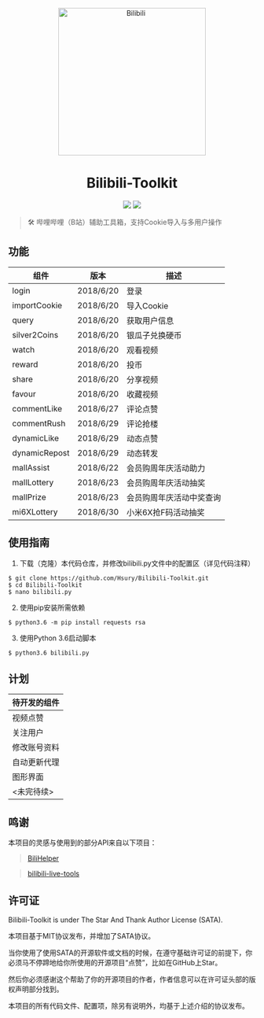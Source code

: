 <p align="center">
<img src="http://dl.kagamiz.com/Bilibili.jpeg" alt="Bilibili" width="300px">
</p>

<h1 align="center">Bilibili-Toolkit</h1>

<p align="center">
<img src="https://img.shields.io/badge/version-2018.7.2-green.svg?longCache=true&style=for-the-badge">
<img src="https://img.shields.io/badge/license-SATA-blue.svg?longCache=true&style=for-the-badge">
</p>

> 🛠️ 哔哩哔哩（B站）辅助工具箱，支持Cookie导入与多用户操作

## 功能

|组件                |版本           |描述                          |
|--------------------|---------------|------------------------------|
|login               |2018/6/20      |登录                          |
|importCookie        |2018/6/20      |导入Cookie                    |
|query               |2018/6/20      |获取用户信息                  |
|silver2Coins        |2018/6/20      |银瓜子兑换硬币                |
|watch               |2018/6/20      |观看视频                      |
|reward              |2018/6/20      |投币                          |
|share               |2018/6/20      |分享视频                      |
|favour              |2018/6/20      |收藏视频                      |
|commentLike         |2018/6/27      |评论点赞                      |
|commentRush         |2018/6/29      |评论抢楼                      |
|dynamicLike         |2018/6/29      |动态点赞                      |
|dynamicRepost       |2018/6/29      |动态转发                      |
|mallAssist          |2018/6/22      |会员购周年庆活动助力          |
|mallLottery         |2018/6/23      |会员购周年庆活动抽奖          |
|mallPrize           |2018/6/23      |会员购周年庆活动中奖查询      |
|mi6XLottery         |2018/6/30      |小米6X抢F码活动抽奖           |

## 使用指南

1. 下载（克隆）本代码仓库，并修改bilibili.py文件中的配置区（详见代码注释）

```
$ git clone https://github.com/Hsury/Bilibili-Toolkit.git
$ cd Bilibili-Toolkit
$ nano bilibili.py
```

2. 使用pip安装所需依赖

```
$ python3.6 -m pip install requests rsa
```

3. 使用Python 3.6启动脚本

```
$ python3.6 bilibili.py
```

## 计划

|待开发的组件   |
|---------------|
|视频点赞       |
|关注用户       |
|修改账号资料   |
|自动更新代理   |
|图形界面       |
|<未完待续>     |

## 鸣谢

本项目的灵感与使用到的部分API来自以下项目：

> [BiliHelper](https://github.com/lkeme/BiliHelper)

> [bilibili-live-tools](https://github.com/yjqiang/bilibili-live-tools)

## 许可证

Bilibili-Toolkit is under The Star And Thank Author License (SATA).

本项目基于MIT协议发布，并增加了SATA协议。

当你使用了使用SATA的开源软件或文档的时候，在遵守基础许可证的前提下，你必须马不停蹄地给你所使用的开源项目“点赞”，比如在GitHub上Star。

然后你必须感谢这个帮助了你的开源项目的作者，作者信息可以在许可证头部的版权声明部分找到。

本项目的所有代码文件、配置项，除另有说明外，均基于上述介绍的协议发布。
